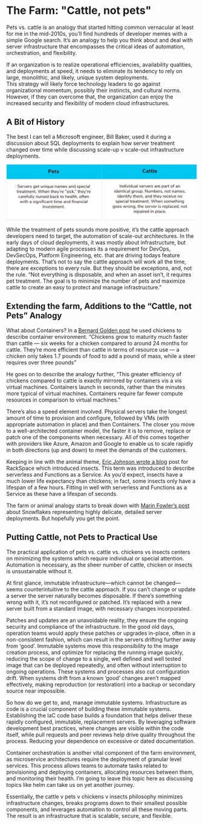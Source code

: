 # The Farm:  "Cattle, not pets"
Pets vs. cattle is an analogy that started hitting common vernacular at least for me in the mid-2010s, you’ll find hundreds of 
developer memes with a simple Google search.  It’s an analogy to help you think about and deal with server infrastructure
that encompasses the critical ideas of automation, orchestration, and flexibility.

If an organization is to realize operational efficiencies, availability qualities, and deployments at speed,
it needs to eliminate its tendency to rely on large, monolithic, and likely, unique system deployments.  
This strategy will likely force technology leaders to go against organizational momentum, possibly their instincts, 
and cultural norms.  However, if they can overcome that, the organization can enjoy the increased security and flexibility
of modern cloud infrastructures. 

## A Bit of History
The best I can tell a Microsoft engineer, Bill Baker, used it during a discussion about SQL deployments to explain how server 
treatment changed over time while discussing scale-up v scale-out infrastructure deployments. 

![Thank you Copado for PetsVCattle image](/images/PetsVCattle.jpg)

While the treatment of pets sounds more positive, it’s the cattle approach developers need to target, the automation
of scale-out architectures.   In the early days of cloud deployments, it was mostly about infrastructure, but adapting
to modern agile processes its a requirement for DevOps, DevSecOps, Platform Engineering, etc. that are driving todays
feature deployments.   That’s not to say the cattle approach will work all the time, there are exceptions to every rule.
But they should be exceptions, and, not the rule.  “Not everything is disposable, and when an asset isn’t, it requires
pet treatment. The goal is to minimize the number of pets and maximize cattle to create an easy to protect and manage
infrastructure.”

## Extending the farm, Additions to the “Cattle, not Pets” Analogy
What about Containers?   In a [Bernard Golden post](https://thenewstack.io/pets-and-cattle-symbolize-servers-so-what-does-that-make-containers-chickens/) 
he used chickens to describe container environment.  “Chickens grow to maturity much faster than cattle — six weeks for
a chicken compared to around 24 months for cattle. They’re more efficient than cattle in terms of resource use — a chicken
only takes 1.7 pounds of food to add a pound of mass, while a steer requires over three pounds”

He goes on to describe the analogy further, “This greater efficiency of chickens compared to cattle is exactly mirrored
by containers vis a vis virtual machines. Containers launch in seconds, rather than the minutes more typical of virtual
machines. Containers require far fewer compute resources in comparison to virtual machines.”

There’s also a speed element involved. Physical servers take the longest amount of time to provision and configure, followed
by VMs (with appropriate automation in place) and then Containers. The closer you move to a well-architected container model,
the faster it is to remove, replace or patch one of the components when necessary.  All of this comes together with providers
like Azure, Amazon and Google to enable us to scale rapidly in both directions (up and down) to meet the demands of the customers.

Keeping in line with the animal theme, [Eric Johnson wrote a blog](https://blog.rackspace.com/pets-cattle-and-nowinsects) post for 
RackSpace which introduced insects. This term was introduced to describe serverless and Functions as a Service.
As you’d expect, insects have a much lower life expectancy than chickens; in fact, some insects only have a lifespan of a
few hours. Fitting in well with serverless and Functions as a Service as these have a lifespan of seconds.

The farm or animal analogy starts to break down with [Marin Fowler’s post](https://martinfowler.com/bliki/SnowflakeServer.html) about
Snowflakes representing highly delicate, detailed server deployments.  But hopefully you get the point. 

## Putting Cattle, not Pets to Practical Use
The practical application of pets vs. cattle vs. chickens vs insects centers on minimizing the systems which require individual
or special attention. Automation is necessary, as the sheer number of cattle, chicken or insects is unsustainable without it. 

At first glance, immutable infrastructure—which cannot be changed—seems counterintuitive to the cattle approach.  If you can’t
change or update a server the server naturally becomes disposable.   If there’s something wrong with it, it’s not reconfigured
or patched. It’s replaced with a new server built from a standard image, with necessary changes incorporated.

Patches and updates are an unavoidable reality, they ensure the ongoing security and compliance of the infrastructure.  In the
good old days, operation teams would apply these patches or upgrades in-place, often in a non-consistent fashion, which can
result in the servers drifting further away from ‘good’.   Immutable systems move this responsibility to the image creation
process, and optimize for replacing the running image quickly, reducing the scope of change to a single, well defined and well
tested image that can be deployed repeatedly, and often without interruption to ongoing operations. These systems and processes
also cut configuration drift.  When systems drift from a known ‘good’ changes aren’t mapped effectively, making reproduction
(or restoration) into a backup or secondary source near impossible.

So how do we get to, and, manage immutable systems.  Infrastructure as code is a crucial component of building these immutable
systems.  Establishing the IaC code base builds a foundation that helps deliver these rapidly configured, immutable, replacement
servers.  By leveraging software development best practices, where changes are visible within the code itself, while pull
requests and peer reviews help drive quality throughout the process.   Reducing your dependence on excessive or dated 
documentation.

Container orchestration is another vital component of the farm environment, as microservice architectures require the
deployment of granular level services. This process allows teams to automate tasks related to provisioning and deploying
containers, allocating resources between them, and monitoring their health.  I’m going to leave this topic here as discussing
topics like helm can take us on yet another journey.  

Essentially, the cattle v pets v chickens v insects philosophy minimizes infrastructure changes, breaks programs down to their
smallest possible components, and leverages automation to control all these moving parts. The result is an infrastructure that
is scalable, secure, and flexible.
